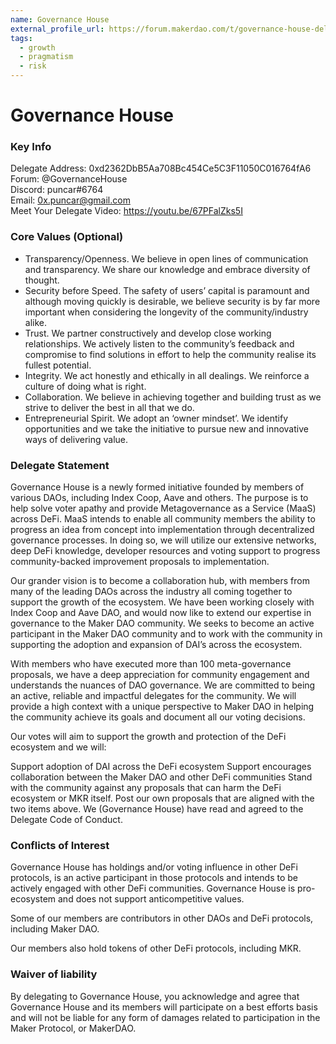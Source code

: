 ```yaml
---
name: Governance House
external_profile_url: https://forum.makerdao.com/t/governance-house-delegate-platform/15191
tags:
  - growth
  - pragmatism
  - risk
---
```


# Governance House
### Key Info

Delegate Address: 0xd2362DbB5Aa708Bc454Ce5C3F11050C016764fA6  
Forum: @GovernanceHouse  
Discord: puncar#6764  
Email: 0x.puncar@gmail.com  
Meet Your Delegate Video: https://youtu.be/67PFalZks5I

### Core Values (Optional)

- Transparency/Openness. We believe in open lines of communication and transparency. We share our knowledge and embrace diversity of thought.
- Security before Speed. The safety of users’ capital is paramount and although moving quickly is desirable, we believe security is by far more important when considering the longevity of the community/industry alike.
- Trust. We partner constructively and develop close working relationships. We actively listen to the community’s feedback and compromise to find solutions in effort to help the community realise its fullest potential.
- Integrity. We act honestly and ethically in all dealings. We reinforce a culture of doing what is right.
- Collaboration. We believe in achieving together and building trust as we strive to deliver the best in all that we do.
- Entrepreneurial Spirit. We adopt an ‘owner mindset’. We identify opportunities and we take the initiative to pursue new and innovative ways of delivering value.

### Delegate Statement

Governance House is a newly formed initiative founded by members of various DAOs, including Index Coop, Aave and others. The purpose is to help solve voter apathy and provide Metagovernance as a Service (MaaS) across DeFi. MaaS intends to enable all community members the ability to progress an idea from concept into implementation through decentralized governance processes. In doing so, we will utilize our extensive networks, deep DeFi knowledge, developer resources and voting support to progress community-backed improvement proposals to implementation.

Our grander vision is to become a collaboration hub, with members from many of the leading DAOs across the industry all coming together to support the growth of the ecosystem. We have been working closely with Index Coop and Aave DAO, and would now like to extend our expertise in governance to the Maker DAO community. We seeks to become an active participant in the Maker DAO community and to work with the community in supporting the adoption and expansion of DAI’s across the ecosystem.

With members who have executed more than 100 meta-governance proposals, we have a deep appreciation for community engagement and understands the nuances of DAO governance. We are committed to being an active, reliable and impactful delegates for the community. We will provide a high context with a unique perspective to Maker DAO in helping the community achieve its goals and document all our voting decisions.

Our votes will aim to support the growth and protection of the DeFi ecosystem and we will:

Support adoption of DAI across the DeFi ecosystem
Support encourages collaboration between the Maker DAO and other DeFi communities
Stand with the community against any proposals that can harm the DeFi ecosystem or MKR itself.
Post our own proposals that are aligned with the two items above.
We (Governance House) have read and agreed to the Delegate Code of Conduct.


### Conflicts of Interest

Governance House has holdings and/or voting influence in other DeFi protocols, is an active participant in those protocols and intends to be actively engaged with other DeFi communities. Governance House is pro-ecosystem and does not support anticompetitive values.

Some of our members are contributors in other DAOs and DeFi protocols, including Maker DAO.

Our members also hold tokens of other DeFi protocols, including MKR.

### Waiver of liability
By delegating to Governance House, you acknowledge and agree that Governance House and its members will participate on a best efforts basis and will not be liable for any form of damages related to participation in the Maker Protocol, or MakerDAO.
